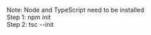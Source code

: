 Note:  Node and TypeScript need to be installed <br/>
Step 1: npm init <br/>
Step 2: tsc --init <br/>